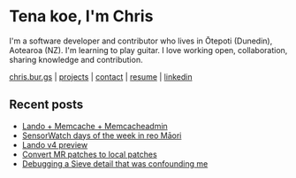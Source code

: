 # Tena koe, I'm Chris

I'm a software developer and contributor who lives in Ōtepoti (Dunedin), Aotearoa (NZ). I'm learning to play guitar. I love working open, collaboration, sharing knowledge and contribution.

[chris.bur.gs](https://chris.bur.gs) | [projects](https://chris.bur.gs/projects/) | [contact](https://chris.bur.gs/contact/) | [resume](https://chris.bur.gs/resume) | [linkedin](https://linkedin.com/in/stephenajulu)

## Recent posts

<!-- BLOG-POST-LIST:START -->
- [Lando + Memcache + Memcacheadmin](https://chris.bur.gs/lando-memcacheadmin/)
- [SensorWatch days of the week in reo Māori](https://chris.bur.gs/sensor-watch-r%C4%81-m%C4%81ori/)
- [Lando v4 preview](https://chris.bur.gs/lando-v4-preview/)
- [Convert MR patches to local patches](https://chris.bur.gs/mrs-to-patches/)
- [Debugging a Sieve detail that was confounding me](https://chris.bur.gs/sieve-order-fileinto/)
<!-- BLOG-POST-LIST:END -->
